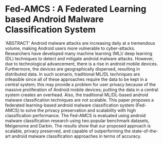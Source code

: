 # Fed-AMCS : A Federated Learning based Android Malware Classification System

'ABSTRACT' 
Android malware attacks are increasing daily at a tremendous volume, making Android users more vulnerable to cyber-attacks. Researchers have developed many machine learning (ML)/ deep learning (DL) techniques to detect and mitigate android malware attacks. However, due to technological advancement, there is a rise in android mobile devices. Furthermore, the devices are geographically dispersed, resulting in distributed data. In such scenario, traditional ML/DL techniques are infeasible since all of these approaches require the data to be kept in a central system; this may provide a problem for user privacy because of the massive proliferation of Android mobile devices; putting the data in a central system creates an overhead. Also, the traditional ML/DL-based android malware classification techniques are not scalable. This paper proposes a federated learning-based android malware classification system (Fed-AMCS) to solve the privacy preservation and scalability with high classification performance. The Fed-AMCS is evaluated using android malware classification research using two popular benchmark datasets, Melgenome and Darbin. The results show that our proposed approach is scalable, privacy preserved, and capable of outperforming the state-of-the-art android malware classification approaches in terms of accuracy.
